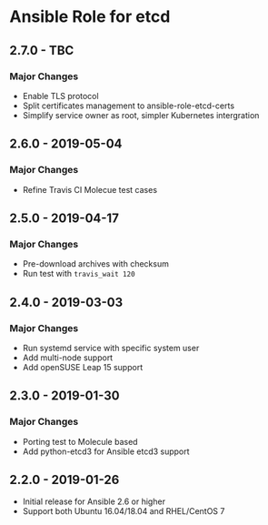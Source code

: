 # Ansible Role for etcd

## 2.7.0 - TBC

### Major Changes

  - Enable TLS protocol
  - Split certificates management to ansible-role-etcd-certs
  - Simplify service owner as root, simpler Kubernetes intergration

## 2.6.0 - 2019-05-04

### Major Changes

  - Refine Travis CI Molecue test cases

## 2.5.0 - 2019-04-17

### Major Changes

  - Pre-download archives with checksum
  - Run test with `travis_wait 120`

## 2.4.0 - 2019-03-03

### Major Changes

  - Run systemd service with specific system user
  - Add multi-node support
  - Add openSUSE Leap 15 support

## 2.3.0 - 2019-01-30

### Major Changes

  - Porting test to Molecule based
  - Add python-etcd3 for Ansible etcd3 support

## 2.2.0 - 2019-01-26

  - Initial release for Ansible 2.6 or higher
  - Support both Ubuntu 16.04/18.04 and RHEL/CentOS 7
